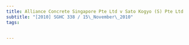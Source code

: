 ```yaml
---
title: Alliance Concrete Singapore Pte Ltd v Sato Kogyo (S) Pte Ltd 
subtitle: "[2010] SGHC 338 / 15\_November\_2010"
tags:


---
```



